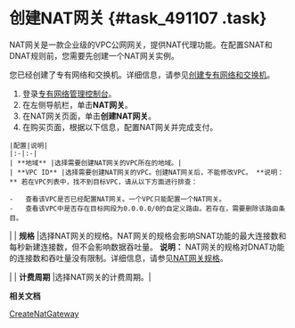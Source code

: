 # 创建NAT网关 {#task_491107 .task}

NAT网关是一款企业级的VPC公网网关，提供NAT代理功能。在配置SNAT和DNAT规则前，您需要先创建一个NAT网关实例。

您已经创建了专有网络和交换机。详细信息，请参见[创建专有网络和交换机](../intl.zh-CN/专有网络和交换机/管理专有网络/创建专有网络.md#section_ufw_rhv_rdb)。

1.  登录[专有网络管理控制台](https://vpcnext.console.aliyun.com/nat/)。
2.  在左侧导航栏，单击**NAT网关**。
3.   在NAT网关页面，单击**创建NAT网关**。 
4.   在购买页面，根据以下信息，配置NAT网关并完成支付。 

    |配置|说明|
    |:-|:-|
    | **地域** |选择需要创建NAT网关的VPC所在的地域。|
    | **VPC ID** |选择需要创建NAT网关的VPC。创建NAT网关后，不能修改VPC。 **说明：** 若在VPC列表中，找不到目标VPC，请从以下方面进行排查：

    -   查看该VPC是否已经配置NAT网关。一个VPC只能配置一个NAT网关。
    -   查看该VPC中是否存在目标网段为0.0.0.0/0的自定义路由。若存在，需要删除该路由条目。
 |
    | **规格** |选择NAT网关的规格。NAT网关的规格会影响SNAT功能的最大连接数和每秒新建连接数，但不会影响数据吞吐量。 **说明：** NAT网关的规格对DNAT功能的连接数和吞吐量没有限制。详细信息，请参见[NAT网关规格](../intl.zh-CN/用户指南/NAT网关规格.md#)。

 |
    | **计费周期** |选择NAT网关的计费周期。|


**相关文档**  


[CreateNatGateway](../../../../../intl.zh-CN/API参考/NAT网关/CreateNatGateway.md#)


